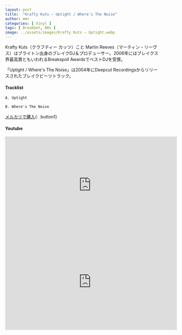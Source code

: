 ```yaml
---
layout: post
title:  "Krafty Kuts – Uptight / Where's The Noise"
author: mmr
categories: [ Vinyl ]
tags: [ Breakbet, 00s ]
image: ../assets/images/Krafty Kuts – Uptight.webp
---
```


Krafty Kuts（クラフティー カッツ）こと Martin Reeves（マーティン・リーヴス）はブライトン出身のブレイクDJ＆プロデューサー。2006年にはブレイクス界最高賞ともいわれるBreakspoll AwardsでベストDJを受賞。

「Uptight / Where's The Noise」は2004年にDeepcut Recordingsからリリースされたブレイクビーツトラック。

#### Tracklist
```md
A. Uptight

B. Where's The Noise
```

[メルカリで購入](https://jp.mercari.com/item/m85482898551?afid=6142608987){: .button1}

#### Youtube
<iframe width="560" height="315" src="https://www.youtube.com/embed/zlP580RNn2w?si=76O9pjSYugic3amb" title="YouTube video player" frameborder="0" allow="accelerometer; autoplay; clipboard-write; encrypted-media; gyroscope; picture-in-picture; web-share" referrerpolicy="strict-origin-when-cross-origin" allowfullscreen></iframe>

<iframe width="560" height="315" src="https://www.youtube.com/embed/H4dejzGEGI4?si=KMdVoM70lW5msbAn" title="YouTube video player" frameborder="0" allow="accelerometer; autoplay; clipboard-write; encrypted-media; gyroscope; picture-in-picture; web-share" referrerpolicy="strict-origin-when-cross-origin" allowfullscreen></iframe>